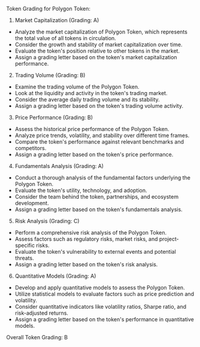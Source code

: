 Token Grading for Polygon Token:

1. Market Capitalization (Grading: A)
- Analyze the market capitalization of Polygon Token, which represents the total value of all tokens in circulation.
- Consider the growth and stability of market capitalization over time.
- Evaluate the token's position relative to other tokens in the market.
- Assign a grading letter based on the token's market capitalization performance.

2. Trading Volume (Grading: B)
- Examine the trading volume of the Polygon Token.
- Look at the liquidity and activity in the token's trading market.
- Consider the average daily trading volume and its stability.
- Assign a grading letter based on the token's trading volume activity.

3. Price Performance (Grading: B)
- Assess the historical price performance of the Polygon Token.
- Analyze price trends, volatility, and stability over different time frames.
- Compare the token's performance against relevant benchmarks and competitors.
- Assign a grading letter based on the token's price performance.

4. Fundamentals Analysis (Grading: A)
- Conduct a thorough analysis of the fundamental factors underlying the Polygon Token.
- Evaluate the token's utility, technology, and adoption.
- Consider the team behind the token, partnerships, and ecosystem development.
- Assign a grading letter based on the token's fundamentals analysis.

5. Risk Analysis (Grading: C)
- Perform a comprehensive risk analysis of the Polygon Token.
- Assess factors such as regulatory risks, market risks, and project-specific risks.
- Evaluate the token's vulnerability to external events and potential threats.
- Assign a grading letter based on the token's risk analysis.

6. Quantitative Models (Grading: A)
- Develop and apply quantitative models to assess the Polygon Token.
- Utilize statistical models to evaluate factors such as price prediction and volatility.
- Consider quantitative indicators like volatility ratios, Sharpe ratio, and risk-adjusted returns.
- Assign a grading letter based on the token's performance in quantitative models.

Overall Token Grading: B